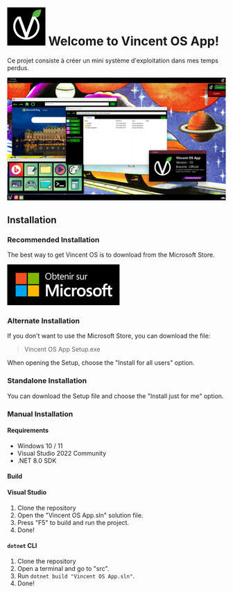 # ![Logo Vincent OS](Assets/logo.png) Welcome to Vincent OS App!
Ce projet consiste à créer un mini système d'exploitation dans mes temps perdus.

![Screenshot](Assets/screenshot.png)

## Installation

### Recommended Installation
The best way to get Vincent OS is to download from the Microsoft Store.

<a href="ms-windows-store://pdp/?productid=9PGNSPX24L00s">
  <img src="https://github.com/v38armageddon/Vincent-OS-App/blob/officiel/Assets/Microsoft-store.png">
</a>

### Alternate Installation
If you don't want to use the Microsoft Store, you can download the file: 
> Vincent OS App Setup.exe

When opening the Setup, choose the "Install for all users" option.

### Standalone Installation
You can download the Setup file and choose the "Install just for me" option.

### Manual Installation
#### Requirements
- Windows 10 / 11
- Visual Studio 2022 Community
- .NET 8.0 SDK

#### Build
#### Visual Studio
1. Clone the repository
2. Open the "Vincent OS App.sln" solution file.
3. Press "F5" to build and run the project.
4. Done!

#### ``dotnet`` CLI
1. Clone the repository
2. Open a terminal and go to "src".
3. Run ``dotnet build "Vincent OS App.sln"``.
4. Done!